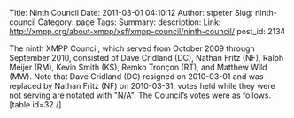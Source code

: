 Title: Ninth Council
Date: 2011-03-01 04:10:12
Author: stpeter
Slug: ninth-council
Category: page
Tags: 
Summary: description:
Link: http://xmpp.org/about-xmpp/xsf/xmpp-council/ninth-council/
post_id: 2134


The ninth XMPP Council, which served from October 2009 through September 2010, consisted of Dave Cridland (DC), Nathan Fritz (NF), Ralph Meijer (RM), Kevin Smith (KS), Remko Tronçon (RT), and Matthew Wild (MW). Note that Dave Cridland (DC) resigned on 2010-03-01 and was replaced by Nathan Fritz (NF) on 2010-03-31; votes held while they were not serving are notated with "N/A". The Council’s votes were as follows. [table id=32 /]
